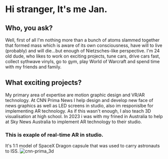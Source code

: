 # Hi stranger, It's me Jan.
## Who, you ask? 
Well, first of all I'm nothing more than a bunch of atoms slammed together that formed mass which is aware of its own consciousness, have will to live (probably) and will die...but enough of Nietzsches-like perspective. I'm 24 old dude, who likes to work on exciting projects, tune cars, drive cars fast, collect sythwave vinyls, go to gym, play World of Warcraft and spend time with my friends and family.
## What exciting projects?
My primary area of expertise are motion graphic design and VR/AR technology. At CNN Prima News I help design and develop new face of news graphics as well as LED screens in studio, also im responislbe for implementing AR technology. As if this wasn't enough, I also teach 3D visualisation at high school. In 2023 i was with my frined in Australia to help at Sky News Australia to implement AR technology to their studio.

### This is exaple of real-time AR in studio. 
It's 1:1 model of SpaceX Dragon capsule that was used to carry astronauts to ISS.
![cnn-prima_3d](https://github.com/ThaliciusWaltari/english-for-designers/assets/150806048/4712e285-73d7-45dd-b1ed-47fc6da98ab8)
